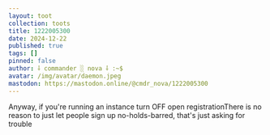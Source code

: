 ```yaml
---
layout: toot
collection: toots
title: 1222005300
date: 2024-12-22
published: true
tags: []
pinned: false
author: ⸸ commander ░ nova ⸸ :~$
avatar: /img/avatar/daemon.jpeg
mastodon: https://mastodon.online/@cmdr_nova/1222005300
---
```


Anyway, if you're running an instance turn OFF open registrationThere is no reason to just let people sign up no-holds-barred, that's just asking for trouble
